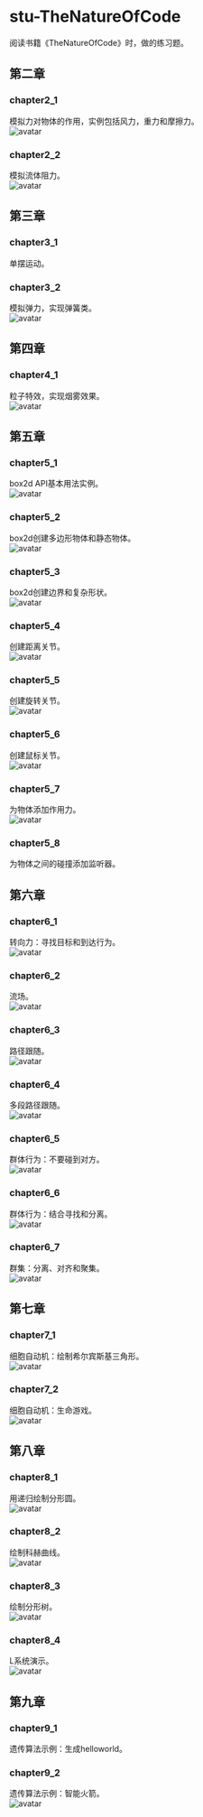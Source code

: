 ﻿# stu-TheNatureOfCode
阅读书籍《TheNatureOfCode》时，做的练习题。

## 第二章

### chapter2_1
模拟力对物体的作用，实例包括风力，重力和摩擦力。<br>
![avatar](/images/c2_1.png)

### chapter2_2
模拟流体阻力。<br>
![avatar](/images/c2_2.png)

## 第三章

### chapter3_1
单摆运动。<br>

### chapter3_2
模拟弹力，实现弹簧类。<br>
![avatar](/images/c3_2.png)

## 第四章

### chapter4_1
粒子特效，实现烟雾效果。<br>
![avatar](/images/c4_1.png)

## 第五章

### chapter5_1
box2d API基本用法实例。<br>
![avatar](/images/c5_1.png)

### chapter5_2
box2d创建多边形物体和静态物体。<br>
![avatar](/images/c5_2.png)

### chapter5_3
box2d创建边界和复杂形状。<br>
![avatar](/images/c5_3.png)

### chapter5_4
创建距离关节。<br>
![avatar](/images/c5_4.png)

### chapter5_5
创建旋转关节。<br>
![avatar](/images/c5_5.png)

### chapter5_6
创建鼠标关节。<br>
![avatar](/images/c5_6.png)

### chapter5_7
为物体添加作用力。<br>
![avatar](/images/c5_7.png)

### chapter5_8
为物体之间的碰撞添加监听器。<br>


## 第六章

### chapter6_1
转向力：寻找目标和到达行为。<br>
![avatar](/images/c6_1.png)

### chapter6_2
流场。<br>
![avatar](/images/c6_2.png)

### chapter6_3
路径跟随。<br>
![avatar](/images/c6_3.png)

### chapter6_4
多段路径跟随。<br>
![avatar](/images/c6_4.png)

### chapter6_5
群体行为：不要碰到对方。<br>
![avatar](/images/c6_5.png)

### chapter6_6
群体行为：结合寻找和分离。<br>
![avatar](/images/c6_6.png)

### chapter6_7
群集：分离、对齐和聚集。<br>
![avatar](/images/c6_7.png)

## 第七章

### chapter7_1
细胞自动机：绘制希尔宾斯基三角形。<br>
![avatar](/images/c7_1.png)

### chapter7_2
细胞自动机：生命游戏。<br>
![avatar](/images/c7_2.png)

## 第八章

### chapter8_1
用递归绘制分形圆。<br>
![avatar](/images/c8_1.png)

### chapter8_2
绘制科赫曲线。<br>
![avatar](/images/c8_2.png)

### chapter8_3
绘制分形树。<br>
![avatar](/images/c8_3.png)

### chapter8_4
L系统演示。<br>
![avatar](/images/c8_4.png)


## 第九章

### chapter9_1
遗传算法示例：生成helloworld。<br>

### chapter9_2
遗传算法示例：智能火箭。<br>
![avatar](/images/c9_2.png)





